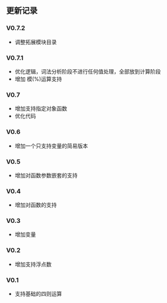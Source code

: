 ## 更新记录

### V0.7.2
- 调整拓展模块目录

### V0.7.1
- 优化逻辑，词法分析阶段不进行任何值处理，全部放到计算阶段
- 增加 模(%)运算支持

### V0.7
- 增加支持指定对象函数
- 优化代码

### V0.6
- 增加一个只支持变量的简易版本

### V0.5
- 增加对函数参数嵌套的支持

### V0.4
- 增加对函数的支持

### V0.3
- 增加变量

### V0.2
- 增加支持浮点数

### V0.1
- 支持基础的四则运算